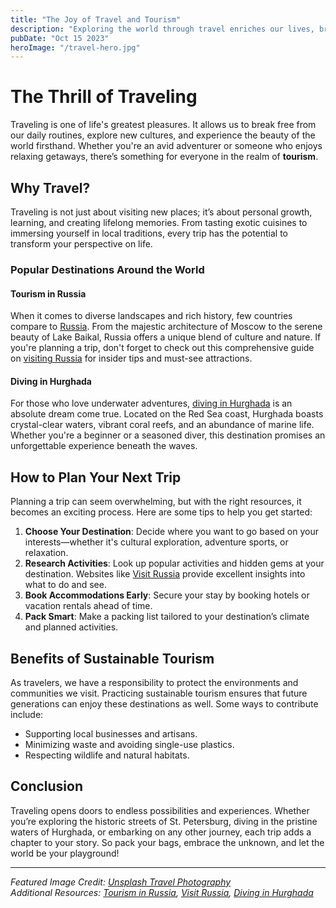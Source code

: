 ```yaml
---
title: "The Joy of Travel and Tourism"
description: "Exploring the world through travel enriches our lives, broadens our horizons, and creates unforgettable memories."
pubDate: "Oct 15 2023"
heroImage: "/travel-hero.jpg"
---
```


# The Thrill of Traveling

Traveling is one of life's greatest pleasures. It allows us to break free from our daily routines, explore new cultures, and experience the beauty of the world firsthand. Whether you're an avid adventurer or someone who enjoys relaxing getaways, there’s something for everyone in the realm of **tourism**.

## Why Travel?

Traveling is not just about visiting new places; it’s about personal growth, learning, and creating lifelong memories. From tasting exotic cuisines to immersing yourself in local traditions, every trip has the potential to transform your perspective on life.

### Popular Destinations Around the World

#### Tourism in Russia
When it comes to diverse landscapes and rich history, few countries compare to [Russia](https://russiatoursgate.com/). From the majestic architecture of Moscow to the serene beauty of Lake Baikal, Russia offers a unique blend of culture and nature. If you're planning a trip, don't forget to check out this comprehensive guide on [visiting Russia](https://russiatoursgate.ru/) for insider tips and must-see attractions.

#### Diving in Hurghada
For those who love underwater adventures, [diving in Hurghada](https://divingaround.com/) is an absolute dream come true. Located on the Red Sea coast, Hurghada boasts crystal-clear waters, vibrant coral reefs, and an abundance of marine life. Whether you're a beginner or a seasoned diver, this destination promises an unforgettable experience beneath the waves.

## How to Plan Your Next Trip

Planning a trip can seem overwhelming, but with the right resources, it becomes an exciting process. Here are some tips to help you get started:

1. **Choose Your Destination**: Decide where you want to go based on your interests—whether it's cultural exploration, adventure sports, or relaxation.
2. **Research Activities**: Look up popular activities and hidden gems at your destination. Websites like [Visit Russia](https://russiatoursgate.ru/) provide excellent insights into what to do and see.
3. **Book Accommodations Early**: Secure your stay by booking hotels or vacation rentals ahead of time.
4. **Pack Smart**: Make a packing list tailored to your destination’s climate and planned activities.

## Benefits of Sustainable Tourism

As travelers, we have a responsibility to protect the environments and communities we visit. Practicing sustainable tourism ensures that future generations can enjoy these destinations as well. Some ways to contribute include:

- Supporting local businesses and artisans.
- Minimizing waste and avoiding single-use plastics.
- Respecting wildlife and natural habitats.

## Conclusion

Traveling opens doors to endless possibilities and experiences. Whether you’re exploring the historic streets of St. Petersburg, diving in the pristine waters of Hurghada, or embarking on any other journey, each trip adds a chapter to your story. So pack your bags, embrace the unknown, and let the world be your playground!

---

*Featured Image Credit: [Unsplash Travel Photography](https://unsplash.com)*  
*Additional Resources: [Tourism in Russia](https://russiatoursgate.com/), [Visit Russia](https://russiatoursgate.ru/), [Diving in Hurghada](https://divingaround.com/)*


